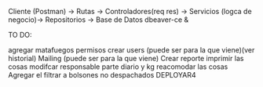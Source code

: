 Cliente (Postman) → Rutas → Controladores(req res) → Servicios (logca de negocio)→ Repositorios → Base de Datos
dbeaver-ce &

TO DO:

agregar matafuegos
permisos
crear users (puede ser para la que viene)(ver historial)
Mailing (puede ser para la que viene)
Crear reporte
imprimir las cosas
modifcar responsable parte diario y kg
reacomodar las cosas
Agregar el filtrar a bolsones no despachados
DEPLOYAR4

